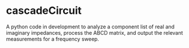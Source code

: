 # cascadeCircuit
A python code in development to analyze a component list of real and imaginary impedances, process the ABCD matrix, and output the relevant measurements for a frequency sweep. 
